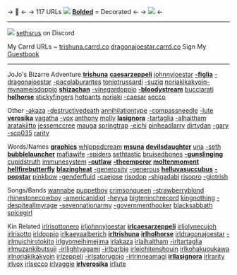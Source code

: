 -> 🩷 <-
-> 117 URLs ![](https://massacre.crd.co/assets/images/gallery12/30cea568.gif?v=d2152c17) [**Bolded**]() = Decorated <-
-> ![](https://files.catbox.moe/1hn8g6.png) <-

***
![](https://files.catbox.moe/ofoscs.png)
[sethsrus](https://discord.com/users/663738181010849804) on Discord

My Carrd URLs ~ [trishuna.carrd.co](https://trishuna.carrd.co/) [dragonajoestar.carrd.co](https://dragonajoestar.carrd.co/)
Sign My [Guestbook](https://risotto.123guestbook.com/)

***
JoJo's Bizarre Adventure [**trishuna**](https://rentry.co/trishuna) [**caesarzeppeli**](https://rentry.co/caesarzeppeli) [johnnyjoestar](https://rentry.co/johnnyjoestar) [**-figlia**](https://rentry.co/-figlia) [-dragonajoestar](https://rentry.co/-dragonajoestar) [-pacolaburantes](https://rentry.co/-pacolaburantes) [toniotrussardi](https://rentry.co/toniotrussardi) [-suziq](https://rentry.co/-SuziQ) [noriakikakyoin-](https://rentry.co/noriakikakyoin-) [mynameisdoppio](https://rentry.co/mynameisdoppio) [**shizachan**](https://rentry.co/shizachan) [-vinegardoppio](https://rentry.co/-vinegardoppio) [**-bIoodystream**](https://rentry.co/-bIoodystream) [bucciarati](https://rentry.co/bucciarati) [**holhorse**](https://rentry.co/HolHorse) [stickyfingers](https://rentry.co/stickyfingers) [hotpants](https://rentry.co/HotPants) [noriaki](https://rentry.co/noriaki) [-caesar](https://rentry.co/-caesar) [secco](https://rentry.co/secco)

Other [-akaza](https://rentry.co/-akaza) [-destructivedeath](https://rentry.co/-destructivedeath) [annihilationtype](https://rentry.co/annihilationtype) [-compassneedle](https://rentry.co/-compassneedle) [-lute](https://rentry.co/-lute) [**verosika**](https://rentry.co/verosika) [vagatha](https://rentry.co/vagatha) [-vox](https://rentry.co/-vox) [anthony](https://rentry.co/anthony) [molly](https://rentry.co/Molly) [**lasignora**](https://rentry.co/lasignora) [-tartaglia](https://rentry.co/-tartaglia) [-alhaitham](https://rentry.co/-alhaitham) [aratakiitto](https://rentry.co/AratakiItto) [jessemccree](https://rentry.co/jessemccree) [mauga](https://rentry.co/mauga) [springtrap](https://rentry.co/springtrap) [-eichi](https://rentry.co/-eichi) [pinheadlarry](https://rentry.co/pinheadlarry) [dirtydan](https://rentry.co/dirtydan) [-gary](https://rentry.co/-gary) [-scp035](https://rentry.co/-scp035) [rarity](https://rentry.co/rarity)

Words/Names [**graphics**](https://rentry.co/graphics) [whippedcream](https://rentry.co/whippedcream) [**msuna**](https://rentry.co/msuna) [**devilsdaughter**](https://rentry.co/devilsdaughter) [una](https://rentry.co/una) [-seth](https://rentry.co/-seth) [**bubblelauncher**](https://rentry.co/BubbleLauncher) [mafiawife](https://rentry.co/mafiawife) [-spiders](https://rentry.co/-spiders) [sethtastic](https://rentry.co/sethtastic) [bruisedbones](https://rentry.co/bruisedbones) [**-gunslinging**](https://rentry.co/-gunslinging) [cupidstruth](https://rentry.co/cupidstruth) [immunesystem](https://rentry.co/immunesystem) [**-outlaw**](https://rentry.co/-outlaw) [**-theemperor**](https://rentry.co/-theemperor) [**moltenmoment**](https://rentry.co/MoltenMoment) [**hellfirebutterfly**](https://rentry.co/HellfireButterfly) [**blazingheat**](https://rentry.co/blazingheat) [-generosity](https://rentry.co/-generosity) [-generous](https://rentry.co/-generous) [**helluvasuccubus**](https://rentry.co/helluvasuccubus) [**-popstar**](https://rentry.co/-popstar) [pinkbow](https://rentry.co/pinkbow)  [-genderfluid](https://rentry.co/-genderfluid) [-caejose](https://rentry.co/-caejose) [risodop](https://rentry.co/risodop) [-shigadabi](https://rentry.co/-shigadabi) [risopro](https://rentry.co/risopro) [-giotrish](https://rentry.co/-giotrish)

Songs/Bands [wannabe](https://rentry.co/wannabe) [puppetboy](https://rentry.co/puppetboy) [crimsonqueen](https://rentry.co/crimsonqueen) [-strawberryblond](https://rentry.co/-strawberryblond) [rhinestonecowboy](https://rentry.co/rhinestonecowboy) [-americanidiot](https://rentry.co/-americanidiot) [-heyya](https://rentry.co/-heyya) [bigteninchrecord](https://rentry.co/bigteninchrecord) [kingnothing](https://rentry.co/kingnothing)
[-despiteallmyrage](https://rentry.co/-despiteallmyrage) [-sevennationarmy](https://rentry.co/-sevennationarmy) [-governmenthooker](https://rentry.co/-governmenthooker) [blacksabbath](https://rentry.co/blacksabbath) [spicegirl](https://rentry.co/spicegirl)

Kin Related [irlrisottonero](https://rentry.co/irlrisottonero) [irljohnnyjoestar](https://rentry.co/irljohnnyjoestar) [**irlcaesarzeppeli**](https://rentry.co/irlcaesarzeppeli) [irljolynecujoh](https://rentry.co/irljolynecujoh) [irlrisotto](https://rentry.co/irlrisotto) [irldoppio](https://rentry.co/irldoppio) [irlkaeyaalberich](https://rentry.co/irlkaeyaalberich) [**irltrishuna**](https://rentry.co/irltrishuna) [**irlholhorse**](https://rentry.co/irlholhorse) [irldragonajoestar](https://rentry.co/irldragonajoestar)
[-irlmuichirotokito](https://rentry.co/-irlmuichirotokito) [irlgyomeihimejima](https://rentry.co/irlgyomeihimejima) [irlakaza](https://rentry.co/irlakaza) [irlalhaitham](https://rentry.co/irlalhaitham) [-irltartaglia](https://rentry.co/-irltartaglia) [irlmuzankibutsuji](https://rentry.co/irlmuzankibutsuji) [-irllightyagami](https://rentry.co/-irllightyagami) [-irlbarbie](https://rentry.co/-irlbarbie) [irleichitenshouin](https://rentry.co/irlEichiTenshouin) [irlkohakuoukawa](https://rentry.co/irlKohakuOukawa) [irlnoriakikakyoin](https://rentry.co/irlnoriakikakyoin) [irlzeppeli](https://rentry.co/irlzeppeli) [-irlsatorugojo](https://rentry.co/-irlsatorugojo) [-irlrinneamagi](https://rentry.co/-irlrinneamagi) [**irllasignora**](https://rentry.co/irllasignora) [irlrarity](https://rentry.co/irlrarity) [irlvox](https://rentry.co/irlvox) [irlsecco](https://rentry.co/irlsecco) [irlvaggie](https://rentry.co/irlvaggie) [**irlverosika**](https://rentry.co/irlverosika) [irllute](https://rentry.co/irllute)